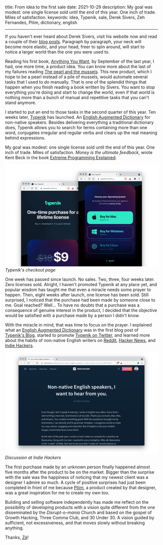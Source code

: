 title: From idea to the first sale
date: 2021-10-29
description: My goal was modest: one single license sold until the end of this year. One inch of trade. Miles of satisfaction.
keywords: idea, Typenik, sale, Derek Sivers, Zeh Fernandes, Pliim, dictionary, english

---

If you haven't ever heard about Derek Sivers, visit his website now and read a couple of their [blog posts](https://sive.rs/blog). Paragraph by paragraph, your neck will become more elastic, and your head, freer to spin around, will start to notice a larger world than the one you were used to.

Reading his first book, [Anything You Want](https://www.amazon.com.br/Anything-You-Want-Lessons-Entrepreneur/dp/0241209048), by September of the last year, I had, one more time, a product idea. You can know more about the last of my failures reading [The pearl and the mussels](../the-pearl-and-the-mussels/). This new product, which I hope to be a pearl instead of a pile of mussels, would automate several tasks that I used to do manually. That is one of the splendid things that happen when you finish reading a book written by Sivers. You want to stop everything you're doing and start to change the world, even if that *world* is nothing more than a bunch of manual and repetitive tasks that you can't stand anymore.

I started to put an end to those tasks in the second quarter of this year. Ten weeks later, [Typenik](https://typenik.compilorama.com/) has launched. An [English Augmented Dictionary](../why-i-built-an-english-augmented-dictionary/) for non-native speakers. Besides delivering everything a traditional dictionary does, Typenik allows you to search for terms containing more than one word, conjugates irregular and regular verbs and clears up the real meaning behind expressions.

My goal was modest: one single license sold until the end of this year. One inch of trade. Miles of satisfaction. *Money is the ultimate feedback*, wrote Kent Beck in the book [Extreme Programming Explained](https://www.amazon.com/-/es/gp/product/0321278658).

![Typenik's checkout page](../../images/typenik-checkout-page.png)  
_Typenik's checkout page_

One week has passed since launch. No sales. Two, three, four weeks later. Zero licenses sold. Alright, I haven't promoted Typenik at any place yet, and popular wisdom has taught me that even a miracle needs some prayer to happen. Then, eight weeks after launch, one license has been sold. Still surprised, I noticed that the purchase had been made by someone close to me. Goal reached? Well… To have no doubts that a purchase was a consequence of genuine interest in the product, I decided that the objective would be satisfied with a purchase made by a person I didn't know.

With the miracle in mind, that was time to focus on the prayer. I explained what an [English Augmented Dictionary](https://typenik.compilorama.com/blog/what-is-an-english-augmented-dictionary/) was in the first blog post of [Typenik's Blog](https://typenik.compilorama.com/blog/), started to promote [Typenik on Twitter](https://twitter.com/typenik), and learned more about the habits of non-native English writers on [Reddit](https://www.reddit.com/r/EnglishLearning/comments/pupqbb/nonnative_english_speakers_i_want_to_hear_from_you/), [Hacker News](https://news.ycombinator.com/item?id=28646069#28646878), and [Indie Hackers](https://www.indiehackers.com/post/non-native-english-speakers-i-want-to-hear-from-you-07477fba11).

![Discussion at Indie Hackers](../../images/typenik-indie-hackers.png)  
_Discussion at Indie Hackers_

The first purchase made by an unknown person finally happened almost five months after the product to be on the market. Bigger than the surprise with the sale was the happiness of noticing that my newest client was a designer I admire so much. A cycle of positive surprises had just been completed in front of me because [Pliim](https://pliim.app/), a product created by that designer, was a great inspiration for me to create my own too.

Building and selling software independently has made me reflect on the possibility of developing products with a vision quite different from the one disseminated by the *Disrupt-o-mania* Church and based on the gospel of Growth Hacking, Three Comma Club, and 30 Under 30. A vision guided by sufficient, not excessiveness, and that moves slowly without breaking anything.

Thanks, [Zé](https://twitter.com/zehf)!
